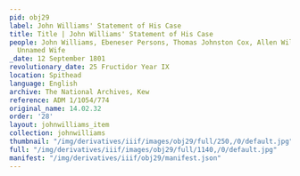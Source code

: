 ```yaml
---
pid: obj29
label: John Williams' Statement of His Case
title: Title | John Williams' Statement of His Case
people: John Williams, Ebeneser Persons, Thomas Johnston Cox, Allen William Proby,
  Unnamed Wife
_date: 12 September 1801
revolutionary_date: 25 Fructidor Year IX
location: Spithead
language: English
archive: The National Archives, Kew
reference: ADM 1/1054/774
original_name: 14.02.32
order: '28'
layout: johnwilliams_item
collection: johnwilliams
thumbnail: "/img/derivatives/iiif/images/obj29/full/250,/0/default.jpg"
full: "/img/derivatives/iiif/images/obj29/full/1140,/0/default.jpg"
manifest: "/img/derivatives/iiif/obj29/manifest.json"
---
```

